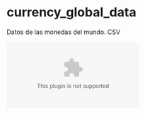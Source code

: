 # currency_global_data
Datos de las monedas del mundo. CSV

![Datos de Monedas del Mundo](monedas.csv)
